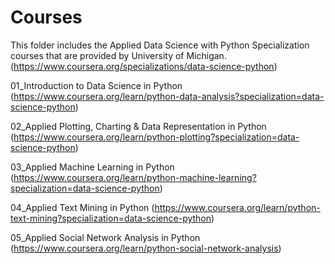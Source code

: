 # Courses

This folder includes the Applied Data Science with Python Specialization courses that are provided by University of Michigan. (https://www.coursera.org/specializations/data-science-python)



01_Introduction to Data Science in Python 
(https://www.coursera.org/learn/python-data-analysis?specialization=data-science-python)

02_Applied Plotting, Charting & Data Representation in Python 
(https://www.coursera.org/learn/python-plotting?specialization=data-science-python)

03_Applied Machine Learning in Python 
(https://www.coursera.org/learn/python-machine-learning?specialization=data-science-python)

04_Applied Text Mining in Python 
(https://www.coursera.org/learn/python-text-mining?specialization=data-science-python)

05_Applied Social Network Analysis in Python 
(https://www.coursera.org/learn/python-social-network-analysis)
